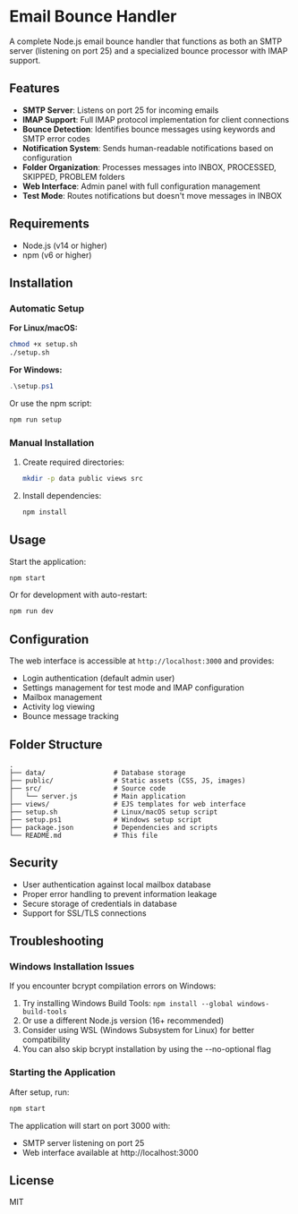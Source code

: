 # Email Bounce Handler

A complete Node.js email bounce handler that functions as both an SMTP server (listening on port 25) and a specialized bounce processor with IMAP support.

## Features

- **SMTP Server**: Listens on port 25 for incoming emails
- **IMAP Support**: Full IMAP protocol implementation for client connections
- **Bounce Detection**: Identifies bounce messages using keywords and SMTP error codes
- **Notification System**: Sends human-readable notifications based on configuration
- **Folder Organization**: Processes messages into INBOX, PROCESSED, SKIPPED, PROBLEM folders
- **Web Interface**: Admin panel with full configuration management
- **Test Mode**: Routes notifications but doesn't move messages in INBOX

## Requirements

- Node.js (v14 or higher)
- npm (v6 or higher)

## Installation

### Automatic Setup

**For Linux/macOS:**
```bash
chmod +x setup.sh
./setup.sh
```

**For Windows:**
```powershell
.\setup.ps1
```

Or use the npm script:
```bash
npm run setup
```

### Manual Installation

1. Create required directories:
   ```bash
   mkdir -p data public views src
   ```

2. Install dependencies:
   ```bash
   npm install
   ```

## Usage

Start the application:

```bash
npm start
```

Or for development with auto-restart:

```bash
npm run dev
```

## Configuration

The web interface is accessible at `http://localhost:3000` and provides:
- Login authentication (default admin user)
- Settings management for test mode and IMAP configuration
- Mailbox management
- Activity log viewing
- Bounce message tracking

## Folder Structure

```
.
├── data/                 # Database storage
├── public/               # Static assets (CSS, JS, images)
├── src/                  # Source code
│   └── server.js         # Main application
├── views/                # EJS templates for web interface
├── setup.sh              # Linux/macOS setup script
├── setup.ps1             # Windows setup script
├── package.json          # Dependencies and scripts
└── README.md             # This file
```

## Security

- User authentication against local mailbox database
- Proper error handling to prevent information leakage
- Secure storage of credentials in database
- Support for SSL/TLS connections

## Troubleshooting

### Windows Installation Issues

If you encounter bcrypt compilation errors on Windows:
1. Try installing Windows Build Tools: `npm install --global windows-build-tools`
2. Or use a different Node.js version (16+ recommended)
3. Consider using WSL (Windows Subsystem for Linux) for better compatibility
4. You can also skip bcrypt installation by using the --no-optional flag

### Starting the Application

After setup, run:
```bash
npm start
```

The application will start on port 3000 with:
- SMTP server listening on port 25
- Web interface available at http://localhost:3000

## License

MIT